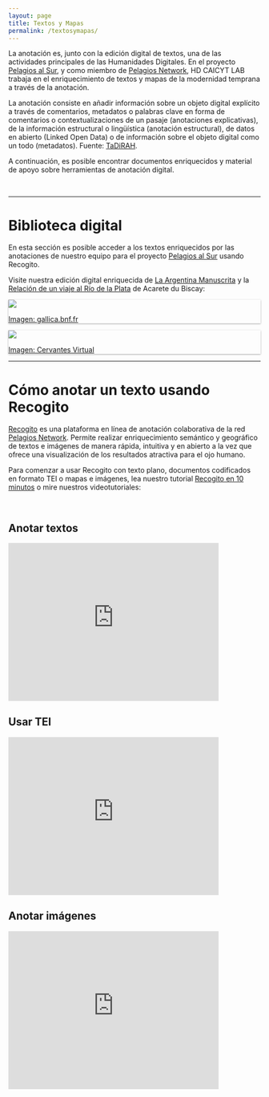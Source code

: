 ```yaml
---
layout: page
title: Textos y Mapas
permalink: /textosymapas/
---
```


La anotación es, junto con la edición digital de textos, una de las actividades principales de las Humanidades Digitales. En el proyecto [Pelagios al Sur]({{site.baseurl}}/proyectos), y como miembro de [Pelagios Network](https://pelagios.org/), HD CAICYT LAB trabaja en el enriquecimiento de textos y mapas de la modernidad temprana a través de la anotación. 

La anotación consiste en añadir información sobre un objeto digital explícito a través de comentarios, metadatos o palabras clave en forma de comentarios o contextualizaciones de un pasaje (anotaciones explicativas), de la información estructural o lingüística (anotación estructural), de datos en abierto (Linked Open Data) o de información sobre el objeto digital como un todo (metadatos). Fuente: [TaDiRAH](https://vocabularyserver.com/tadirah/es/index.php?tema=144&/anotacion").

A continuación, es posible encontrar documentos enriquecidos y material de apoyo sobre herramientas de anotación digital.

<br>

--------------------------

# Biblioteca digital

En esta sección es posible acceder a los textos enriquecidos por las anotaciones de nuestro equipo para el proyecto [Pelagios al Sur]({{site.baseurl}}/proyectos) usando Recogito.

Visite nuestra edición digital enriquecida de [La Argentina Manuscrita](http://hdcaicyt.github.io/La-Argentina-Manuscrita) y la [Relación de un viaje al Río de la Plata](http://hdcaicyt.github.io/Relacion-de-un-viaje/) de Acarete du Biscay:

<div class="post-list" itemscope="" itemtype="http://schema.org/Blog">
	<div class="post-card" itemprop="blogPosts" itemscope="" itemtype="http://schema.org/BlogPosting" style="box-shadow: 0 1px 3px rgba(0, 0, 0, 0.35);">
		<a href="http://hdcaicyt.github.io/La-Argentina-Manuscrita" target="_blank"><img src="{{site.baseurl}}/assets/img/argentina_manuscrita/arg-manus-pagina-uno.png" align="center"/></a>
		<p> </p>
		<a class="post-card__inner" href="http://hdcaicyt.github.io/La-Argentina-Manuscrita" target="_blank"><p>Imagen: gallica.bnf.fr</p></a>
	</div>
	<div class="post-card" itemprop="blogPosts" itemscope="" itemtype="http://schema.org/BlogPosting" style="box-shadow: 0 1px 3px rgba(0, 0, 0, 0.35);">
		<a href="http://hdcaicyt.github.io/Relacion-de-un-viaje/" target="_blank"><img src="{{site.baseurl}}/assets/img/acarete-1943-cover.jpg" align="center"/></a>
		<a class="post-card__inner" href="http://hdcaicyt.github.io/Relacion-de-un-viaje/" target="_blank"><p>Imagen: Cervantes Virtual</p></a>
	</div>

</div>


--------------------------

# Cómo anotar un texto usando Recogito

[Recogito](https://recogito.pelagios.org) es una plataforma en línea de anotación colaborativa de la red [Pelagios Network](https://pelagios.org/). Permite realizar enriquecimiento semántico y geográfico de textos e imágenes de manera rápida, intuitiva y en abierto a la vez que ofrece una visualización de los resultados atractiva para el ojo humano. 

Para comenzar a usar Recogito con texto plano, documentos codificados en formato TEI o mapas e imágenes, lea nuestro tutorial [Recogito en 10 minutos](https://recogito.pelagios.org/help/es/tutorial) o mire nuestros videotutoriales:

<br>

## Anotar textos 

<iframe width="420" height="315" src="https://www.youtube.com/embed/8LgHQxqZiF0" frameborder="0" allow="accelerometer; autoplay; encrypted-media; gyroscope; picture-in-picture" allowfullscreen>
  <p>Your browser does not support iframes.</p>
</iframe>

<br>

## Usar TEI

<iframe width="420" height="315" src="https://www.youtube.com/embed/AgE3KcrxTfw" frameborder="0" allow="accelerometer; autoplay; encrypted-media; gyroscope; picture-in-picture" allowfullscreen></iframe>

<br>

## Anotar imágenes

<iframe width="420" height="315" src="https://www.youtube.com/embed/rrgc2cYyZjw" frameborder="0" allow="accelerometer; autoplay; encrypted-media; gyroscope; picture-in-picture" allowfullscreen></iframe>

